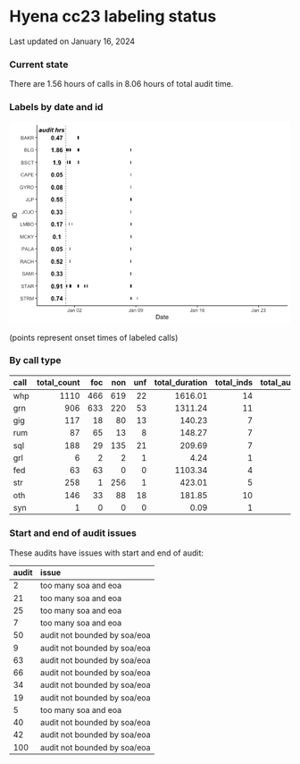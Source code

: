 # Hyena cc23 labeling status
Last updated on January 16, 2024

### Current state

There are 1.56 hours of calls in 8.06 hours of total audit time.

### Labels by date and id

![](label_status_files/figure-commonmark/by%20date%20and%20individual-1.png)

(points represent onset times of labeled calls)

### By call type

| call | total_count | foc | non | unf | total_duration | total_inds | total_audits |
|:-----|------------:|----:|----:|----:|---------------:|-----------:|-------------:|
| whp  |        1110 | 466 | 619 |  22 |        1616.01 |         14 |           60 |
| grn  |         906 | 633 | 220 |  53 |        1311.24 |         11 |           58 |
| gig  |         117 |  18 |  80 |  13 |         140.23 |          7 |           21 |
| rum  |          87 |  65 |  13 |   8 |         148.27 |          7 |           20 |
| sql  |         188 |  29 | 135 |  21 |         209.69 |          7 |           21 |
| grl  |           6 |   2 |   2 |   1 |           4.24 |          1 |            1 |
| fed  |          63 |  63 |   0 |   0 |        1103.34 |          4 |            5 |
| str  |         258 |   1 | 256 |   1 |         423.01 |          5 |           25 |
| oth  |         146 |  33 |  88 |  18 |         181.85 |         10 |           35 |
| syn  |           1 |   0 |   0 |   0 |           0.09 |          1 |            1 |

### Start and end of audit issues

These audits have issues with start and end of audit:

| audit | issue                        |
|:------|:-----------------------------|
| 2     | too many soa and eoa         |
| 21    | too many soa and eoa         |
| 25    | too many soa and eoa         |
| 7     | too many soa and eoa         |
| 50    | audit not bounded by soa/eoa |
| 9     | audit not bounded by soa/eoa |
| 63    | audit not bounded by soa/eoa |
| 66    | audit not bounded by soa/eoa |
| 34    | audit not bounded by soa/eoa |
| 19    | audit not bounded by soa/eoa |
| 5     | too many soa and eoa         |
| 40    | audit not bounded by soa/eoa |
| 42    | audit not bounded by soa/eoa |
| 100   | audit not bounded by soa/eoa |
